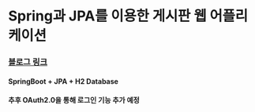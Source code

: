 # Spring과 JPA를 이용한 게시판 웹 어플리케이션
### [블로그 링크](https://hxerimione.tistory.com/5)
#### SpringBoot + JPA + H2 Database
#### 추후 OAuth2.0을 통해 로그인 기능 추가 예정
